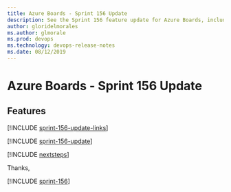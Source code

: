```yaml
---
title: Azure Boards - Sprint 156 Update
description: See the Sprint 156 feature update for Azure Boards, including next steps.
author: gloridelmorales
ms.author: glmorale
ms.prod: devops
ms.technology: devops-release-notes
ms.date: 08/12/2019
---
```


# Azure Boards - Sprint 156 Update

## Features

[!INCLUDE [sprint-156-update-links](../includes/boards/sprint-156-update-links.md)]

[!INCLUDE [sprint-156-update](../includes/boards/sprint-156-update.md)]

[!INCLUDE [nextsteps](../includes/nextsteps.md)]

Thanks,

[!INCLUDE [sprint-156](../includes/signer/sprint-156.md)]
